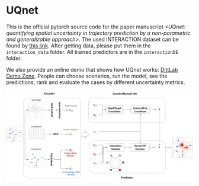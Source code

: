 # UQnet

This is the official pytorch source code for the paper manuscript *<UQnet: quantifying spatial uncertainty in trajectory prediction by a non-parametric and generalizable approach>*. The used INTERACTION dataset can be found by [this link](https://interaction-dataset.com/). After getting data, please put them in the `interaction_data` folder. All trained predictors are in the `interactionDE` folder.

We also provide an online demo that shows how UQnet works: [DittLab Demo Zone](http://mirrors-dev.citg.tudelft.nl:8082/uqnet-main.py/). People can choose scenarios, run the model, see the predictions, rank and evaluate the cases by different uncertainty metrics.

![alt text](https://github.com/RomainLITUD/UQnet-arxiv/blob/main/figs/archi.jpg "Model Structure")
